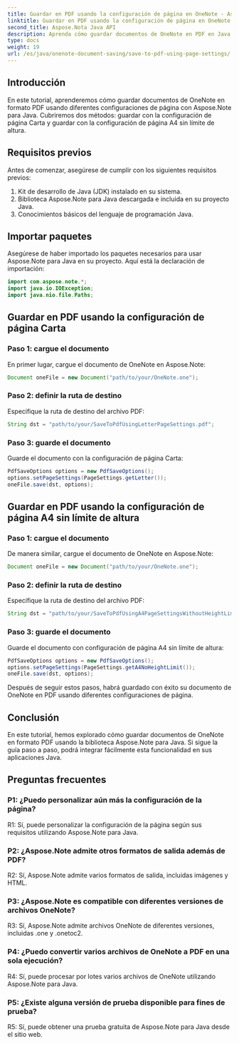 ```yaml
---
title: Guardar en PDF usando la configuración de página en OneNote - Aspose.Note
linktitle: Guardar en PDF usando la configuración de página en OneNote - Aspose.Note
second_title: Aspose.Nota Java API
description: Aprenda cómo guardar documentos de OneNote en PDF en Java usando la biblioteca Aspose.Note. Guía paso a paso con ejemplos de código para diferentes configuraciones de página.
type: docs
weight: 19
url: /es/java/onenote-document-saving/save-to-pdf-using-page-settings/
---
```

## Introducción

En este tutorial, aprenderemos cómo guardar documentos de OneNote en formato PDF usando diferentes configuraciones de página con Aspose.Note para Java. Cubriremos dos métodos: guardar con la configuración de página Carta y guardar con la configuración de página A4 sin límite de altura.

## Requisitos previos

Antes de comenzar, asegúrese de cumplir con los siguientes requisitos previos:

1. Kit de desarrollo de Java (JDK) instalado en su sistema.
2. Biblioteca Aspose.Note para Java descargada e incluida en su proyecto Java.
3. Conocimientos básicos del lenguaje de programación Java.

## Importar paquetes

Asegúrese de haber importado los paquetes necesarios para usar Aspose.Note para Java en su proyecto. Aquí está la declaración de importación:

```java
import com.aspose.note.*;
import java.io.IOException;
import java.nio.file.Paths;
```

## Guardar en PDF usando la configuración de página Carta

### Paso 1: cargue el documento

En primer lugar, cargue el documento de OneNote en Aspose.Note:

```java
Document oneFile = new Document("path/to/your/OneNote.one");
```

### Paso 2: definir la ruta de destino

Especifique la ruta de destino del archivo PDF:

```java
String dst = "path/to/your/SaveToPdfUsingLetterPageSettings.pdf";
```

### Paso 3: guarde el documento

Guarde el documento con la configuración de página Carta:

```java
PdfSaveOptions options = new PdfSaveOptions();
options.setPageSettings(PageSettings.getLetter());
oneFile.save(dst, options);
```

## Guardar en PDF usando la configuración de página A4 sin límite de altura

### Paso 1: cargue el documento

De manera similar, cargue el documento de OneNote en Aspose.Note:

```java
Document oneFile = new Document("path/to/your/OneNote.one");
```

### Paso 2: definir la ruta de destino

Especifique la ruta de destino del archivo PDF:

```java
String dst = "path/to/your/SaveToPdfUsingA4PageSettingsWithoutHeightLimit.pdf";
```

### Paso 3: guarde el documento

Guarde el documento con configuración de página A4 sin límite de altura:

```java
PdfSaveOptions options = new PdfSaveOptions();
options.setPageSettings(PageSettings.getA4NoHeightLimit());
oneFile.save(dst, options);
```

Después de seguir estos pasos, habrá guardado con éxito su documento de OneNote en PDF usando diferentes configuraciones de página.

## Conclusión

En este tutorial, hemos explorado cómo guardar documentos de OneNote en formato PDF usando la biblioteca Aspose.Note para Java. Si sigue la guía paso a paso, podrá integrar fácilmente esta funcionalidad en sus aplicaciones Java.

## Preguntas frecuentes

### P1: ¿Puedo personalizar aún más la configuración de la página?

R1: Sí, puede personalizar la configuración de la página según sus requisitos utilizando Aspose.Note para Java.

### P2: ¿Aspose.Note admite otros formatos de salida además de PDF?

R2: Sí, Aspose.Note admite varios formatos de salida, incluidas imágenes y HTML.

### P3: ¿Aspose.Note es compatible con diferentes versiones de archivos OneNote?

R3: Sí, Aspose.Note admite archivos OneNote de diferentes versiones, incluidas .one y .onetoc2.

### P4: ¿Puedo convertir varios archivos de OneNote a PDF en una sola ejecución?

R4: Sí, puede procesar por lotes varios archivos de OneNote utilizando Aspose.Note para Java.

### P5: ¿Existe alguna versión de prueba disponible para fines de prueba?

R5: Sí, puede obtener una prueba gratuita de Aspose.Note para Java desde el sitio web.